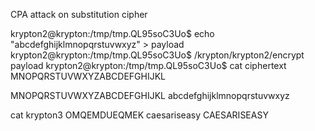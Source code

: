 CPA attack on substitution cipher

krypton2@krypton:/tmp/tmp.QL95soC3Uo$ echo "abcdefghijklmnopqrstuvwxyz" > payload
krypton2@krypton:/tmp/tmp.QL95soC3Uo$ /krypton/krypton2/encrypt payload
krypton2@krypton:/tmp/tmp.QL95soC3Uo$ cat ciphertext 
MNOPQRSTUVWXYZABCDEFGHIJKL

MNOPQRSTUVWXYZABCDEFGHIJKL
abcdefghijklmnopqrstuvwxyz

cat krypton3
OMQEMDUEQMEK
caesariseasy
CAESARISEASY